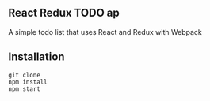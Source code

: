 ## React Redux TODO ap

A simple todo list that uses React and Redux with Webpack

## Installation

```
git clone
npm install
npm start
```
